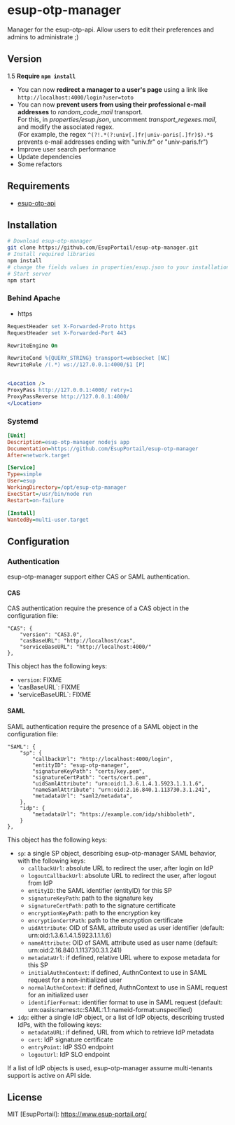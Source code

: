 # esup-otp-manager

Manager for the esup-otp-api. Allow users to edit their preferences and admins to administrate ;)

## Version

1.5 **Require `npm install`**

- You can now **redirect a manager to a user's page** using a link like `http://localhost:4000/login?user=toto`
- You can now **prevent users from using their professional e-mail addresses** to *random_code_mail* transport.<br />
For this, in *properties/esup.json*, uncomment *transport_regexes.mail*, and modify the associated regex.<br />
(For example, the regex `^(?!.*(?:univ[.]fr|univ-paris[.]fr)$).*$` prevents e-mail addresses ending with "univ.fr" or "univ-paris.fr")
- Improve user search performance
- Update dependencies
- Some refactors

## Requirements

- [esup-otp-api](https://github.com/EsupPortail/esup-otp-api)

## Installation

```sh
# Download esup-otp-manager
git clone https://github.com/EsupPortail/esup-otp-manager.git
# Install required libraries
npm install
# change the fields values in properties/esup.json to your installation, some explanations are in `#how_to` attributes
# Start server
npm start
```

### Behind Apache

- https

```apache
RequestHeader set X-Forwarded-Proto https
RequestHeader set X-Forwarded-Port 443

RewriteEngine On

RewriteCond %{QUERY_STRING} transport=websocket [NC]
RewriteRule /(.*) ws://127.0.0.1:4000/$1 [P]


<Location />
ProxyPass http://127.0.0.1:4000/ retry=1
ProxyPassReverse http://127.0.0.1:4000/
</Location>
```

### Systemd

```ini
[Unit]
Description=esup-otp-manager nodejs app
Documentation=https://github.com/EsupPortail/esup-otp-manager
After=network.target

[Service]
Type=simple
User=esup
WorkingDirectory=/opt/esup-otp-manager
ExecStart=/usr/bin/node run
Restart=on-failure

[Install]
WantedBy=multi-user.target
```

## Configuration

### Authentication

esup-otp-manager support either CAS or SAML authentication.

#### CAS

CAS authentication require the presence of a CAS object in the configuration file:
```
"CAS": {
    "version": "CAS3.0",
    "casBaseURL": "http://localhost/cas",
    "serviceBaseURL": "http://localhost:4000/"
},
```

This object has the following keys:
- `version`: FIXME
- 'casBaseURL`: FIXME
- 'serviceBaseURL`: FIXME

#### SAML

SAML authentication require the presence of a SAML object in the configuration file:

```
"SAML": {
    "sp": {
        "callbackUrl": "http://localhost:4000/login",
        "entityID": "esup-otp-manager",
        "signatureKeyPath": "certs/key.pem",
        "signatureCertPath": "certs/cert.pem",
        "uidSamlAttribute": "urn:oid:1.3.6.1.4.1.5923.1.1.1.6",
        "nameSamlAttribute": "urn:oid:2.16.840.1.113730.3.1.241",
        "metadataUrl": "saml2/metadata",
    },
    "idp": {
        "metadataUrl": "https://example.com/idp/shibboleth",
    }
},
```

This object has the following keys:
- `sp`: a single SP object, describing esup-otp-manager SAML behavior, with the following keys:
    - `callbackUrl`: absolute URL to redirect the user, after login on IdP
    - `logoutCallbackUrl`: absolute URL to redirect the user, after logout from IdP
    - `entityID`: the SAML identifier (entityID) for this SP
    - `signatureKeyPath`: path to the signature key
    - `signatureCertPath`: path to the signature certificate
    - `encryptionKeyPath`: path to the encryption key
    - `encryptionCertPath`: path to the encryption certificate
    - `uidAttribute`: OID of SAML attribute used as user identifier (default: urn:oid:1.3.6.1.4.1.5923.1.1.1.6)
    - `nameAttribute`: OID of SAML attribute used as user name (default: urn:oid:2.16.840.1.113730.3.1.241)
    - `metadataUrl`: if defined, relative URL where to expose metadata for this SP
    - `initialAuthnContext`: if defined, AuthnContext to use in SAML request for a non-initialized user
    - `normalAuthnContext`: if defined, AuthnContext to use in SAML request for an initialized user
    - `identifierFormat`: identifier format to use in SAML request (default: urn:oasis:names:tc:SAML:1.1:nameid-format:unspecified)
- `idp`: either a single IdP object, or a list of IdP objects, describing trusted IdPs, with the following keys:
    - `metadataURL`: if defined, URL from which to retrieve IdP metadata
    - `cert`: IdP signature certificate
    - `entryPoint`: IdP SSO endpoint
    - `logoutUrl`: IdP SLO endpoint

If a list of IdP objects is used, esup-otp-manager assume multi-tenants support
is active on API side.

## License

MIT
   [EsupPortail]: <https://www.esup-portail.org/>

